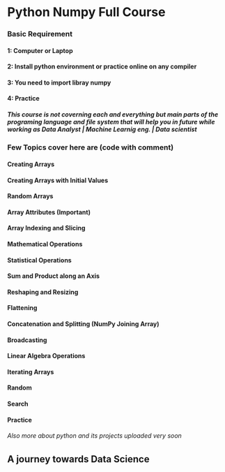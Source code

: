 # Python Numpy Full Course 

### Basic Requirement 
#### 1: Computer or Laptop 
#### 2: Install python environment or practice online on any compiler 
#### 3: You need to import libray numpy
#### 4: Practice 

##### This course is not coverning each and everything but main parts of the programing language and file system that will help you in future while working as Data Analyst | Machine Learnig eng. | Data scientist


### Few Topics cover here are (code with comment)

#### Creating Arrays
#### Creating Arrays with Initial Values
#### Random Arrays
#### Array Attributes (Important)
#### Array Indexing and Slicing
#### Mathematical Operations
#### Statistical Operations
#### Sum and Product along an Axis
#### Reshaping and Resizing
#### Flattening
#### Concatenation and Splitting (NumPy Joining Array)
#### Broadcasting
#### Linear Algebra Operations
#### Iterating Arrays 
#### Random
#### Search
#### Practice 



###### Also more about python and its projects uploaded very soon

## A journey towards Data Science